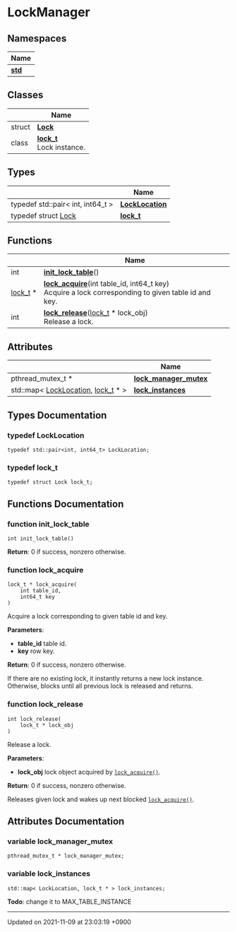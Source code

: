 

# LockManager



## Namespaces

| Name           |
| -------------- |
| **[std](/Namespaces/std)**  |

## Classes

|                | Name           |
| -------------- | -------------- |
| struct | **[Lock](/Classes/Lock)**  |
| class | **[lock_t](/Classes/lock_t)** <br>Lock instance.  |

## Types

|                | Name           |
| -------------- | -------------- |
| typedef std::pair< int, int64_t > | **[LockLocation](/Modules/LockManager#typedef-locklocation)**  |
| typedef struct <a href="/Classes/Lock">Lock</a> | **[lock_t](/Modules/LockManager#typedef-lock_t)**  |

## Functions

|                | Name           |
| -------------- | -------------- |
| int | **[init_lock_table](/Modules/LockManager#function-init_lock_table)**() |
| <a href="/Classes/lock_t">lock_t</a> * | **[lock_acquire](/Modules/LockManager#function-lock_acquire)**(int table_id, int64_t key)<br>Acquire a lock corresponding to given table id and key.  |
| int | **[lock_release](/Modules/LockManager#function-lock_release)**(<a href="/Classes/lock_t">lock_t</a> * lock_obj)<br>Release a lock.  |

## Attributes

|                | Name           |
| -------------- | -------------- |
| pthread_mutex_t * | **[lock_manager_mutex](/Modules/LockManager#variable-lock_manager_mutex)**  |
| std::map< <a href="/Modules/LockManager#typedef-locklocation">LockLocation</a>, <a href="/Classes/lock_t">lock_t</a> * > | **[lock_instances](/Modules/LockManager#variable-lock_instances)**  |

## Types Documentation

### typedef LockLocation

```
typedef std::pair<int, int64_t> LockLocation;
```


### typedef lock_t

```
typedef struct Lock lock_t;
```



## Functions Documentation

### function init_lock_table

```
int init_lock_table()
```


**Return**: 0 if success, nonzero otherwise. 

### function lock_acquire

```
lock_t * lock_acquire(
    int table_id,
    int64_t key
)
```

Acquire a lock corresponding to given table id and key. 

**Parameters**: 

  * **table_id** table id. 
  * **key** row key. 


**Return**: 0 if success, nonzero otherwise. 

If there are no existing lock, it instantly returns a new lock instance. Otherwise, blocks until all previous lock is released and returns.


### function lock_release

```
int lock_release(
    lock_t * lock_obj
)
```

Release a lock. 

**Parameters**: 

  * **lock_obj** lock object acquired by <code><a href="/Modules/LockManager#function-lock-acquire">lock&#95;acquire()</a></code>. 


**Return**: 0 if success, nonzero otherwise. 

Releases given lock and wakes up next blocked <code><a href="/Modules/LockManager#function-lock-acquire">lock&#95;acquire()</a></code>.



## Attributes Documentation

### variable lock_manager_mutex

```
pthread_mutex_t * lock_manager_mutex;
```


### variable lock_instances

```
std::map< LockLocation, lock_t * > lock_instances;
```


**Todo**: change it to MAX_TABLE_INSTANCE 




-------------------------------

Updated on 2021-11-09 at 23:03:19 +0900